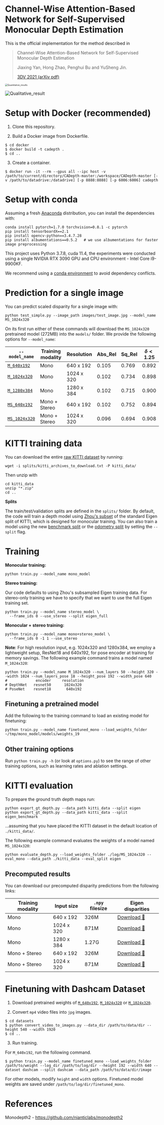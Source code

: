 # Channel-Wise Attention-Based Network for Self-Supervised Monocular Depth Estimation

This is the official implementation for the method described in

> Channel-Wise Attention-Based Network for Self-Supervised Monocular Depth Estimation
>
> Jiaxing Yan, Hong Zhao, Penghui Bu and YuSheng Jin. 
>
> [3DV 2021 (arXiv pdf)](https://arxiv.org/abs/2112.13047)

<img src="./images/Quantitative_result.png" alt="Quantitative_results" style="zoom:50%;" />

![Qualitative_result](./images/Qualitative_result.jpg)

# Setup with Docker (recommended)

1. Clone this repository.

2. Build a Docker image from Dockerfile.

```shell
$ cd docker
$ docker build -t cadepth .
$ cd ..
```

3. Create a container.

```shell
$ docker run -it --rm --gpus all --ipc host -v /path/to/current/directory/CADepth-master:/workspace/CADepth-master [-v /path/to/datadrive:/datadrive] [-p 8888:8888] [-p 6006:6006] cadepth
```

# Setup with conda

Assuming a fresh [Anaconda](https://www.anaconda.com/download/) distribution, you can install the dependencies with:

```shell
conda install pytorch=1.7.0 torchvision=0.8.1 -c pytorch
pip install tensorboardX==2.1
pip install opencv-python==3.4.7.28
pip install albumentations==0.5.2   # we use albumentations for faster image preprocessing
```

This project uses Python 3.7.8, cuda 11.4, the experiments were conducted using a single NVIDIA RTX 3090 GPU and CPU environment - Intel Core i9-9900KF. 

We recommend using a [conda environment](https://conda.io/docs/user-guide/tasks/manage-environments.html) to avoid dependency conflicts.

# Prediction for a single image

You can predict scaled disparity for a single image with:

```shell
python test_simple.py --image_path images/test_image.jpg --model_name MS_1024x320
```

On its first run either of these commands will download the `MS_1024x320` pretrained model (272MB) into the `models/` folder.
We provide the following  options for `--model_name`:

| `--model_name`                                               | Training modality | Resolution | Abs_Rel | Sq_Rel | $\delta<1.25$ |
| ------------------------------------------------------------ | ----------------- | ---------- | ------- | ------ | ------------- |
| [`M_640x192`](https://drive.google.com/file/d/1-Xh_2AUw7fYSJ7Pqq89KdDSZYipv1TJ_/view?usp=sharing) | Mono              | 640 x 192  | 0.105   | 0.769  | 0.892         |
| [`M_1024x320`](https://drive.google.com/file/d/100m6JHvxEcsCmHhZkQw8_wW8KXqiPSfp/view?usp=sharing) | Mono              | 1024 x 320 | 0.102   | 0.734  | 0.898         |
| [`M_1280x384`](https://drive.google.com/file/d/103AxkDKBnwrmizjJma7mUriUrMn94Tyv/view?usp=sharing) | Mono              | 1280 x 384 | 0.102   | 0.715  | 0.900         |
| [`MS_640x192`](https://drive.google.com/file/d/105dwrsDkeZxADsX4KLEv3wrMjzM_I-D_/view?usp=sharing) | Mono + Stereo     | 640 x 192  | 0.102   | 0.752  | 0.894         |
| [`MS_1024x320`](https://drive.google.com/file/d/10ErVRtaQF7x1wlsYqNaqYxZOVhG7-GWM/view?usp=sharing) | Mono + Stereo     | 1024 x 320 | 0.096   | 0.694  | 0.908         |

# KITTI training data

You can download the entire [raw KITTI dataset](http://www.cvlibs.net/datasets/kitti/raw_data.php) by running:

```shell
wget -i splits/kitti_archives_to_download.txt -P kitti_data/
```

Then unzip with

```shell
cd kitti_data
unzip "*.zip"
cd ..
```

**Splits**

The train/test/validation splits are defined in the `splits/` folder.
By default, the code will train a depth model using [Zhou's subset](https://github.com/tinghuiz/SfMLearner) of the standard Eigen split of KITTI, which is designed for monocular training.
You can also train a model using the new [benchmark split](http://www.cvlibs.net/datasets/kitti/eval_depth.php?benchmark=depth_prediction) or the [odometry split](http://www.cvlibs.net/datasets/kitti/eval_odometry.php) by setting the `--split` flag.

# Training

**Monocular training:**

```shell
python train.py --model_name mono_model
```

**Stereo training:**

Our code defaults to using Zhou's subsampled Eigen training data. For stereo-only training we have to specify that we want to use the full Eigen training set.

```shell
python train.py --model_name stereo_model \
  --frame_ids 0 --use_stereo --split eigen_full
```

**Monocular + stereo training:**

```shell
python train.py --model_name mono+stereo_model \
  --frame_ids 0 -1 1 --use_stereo
```

**Note**: For high resolution input, e.g. 1024x320 and 1280x384, we employ a lightweight setup, ResNet18 and 640x192, for pose encoder at training for memory savings. The following example command trains a model named `M_1024x320`:

```shell
python train.py --model_name M_1024x320 --num_layers 50 --height 320 --width 1024 --num_layers_pose 18 --height_pose 192 --width_pose 640
#             encoder     resolution                                     
# DepthNet   resnet50      1024x320
# PoseNet    resnet18       640x192
```

## Finetuning a pretrained model

Add the following to the training command to load an existing model for finetuning:

```shell
python train.py --model_name finetuned_mono --load_weights_folder ~/tmp/mono_model/models/weights_19
```

## Other training options

Run `python train.py -h` (or look at `options.py`) to see the range of other training options, such as learning rates and ablation settings.

# KITTI evaluation

To prepare the ground truth depth maps run:

```shell
python export_gt_depth.py --data_path kitti_data --split eigen
python export_gt_depth.py --data_path kitti_data --split eigen_benchmark
```

...assuming that you have placed the KITTI dataset in the default location of `./kitti_data/`.

The following example command evaluates the weights of a model named `MS_1024x320`:

```shell
python evaluate_depth.py --load_weights_folder ./log/MS_1024x320 --eval_mono --data_path ./kitti_data --eval_split eigen
```

## Precomputed results

You can download our precomputed disparity predictions from the following links:

| Training modality | Input size | `.npy` filesize | Eigen disparities                                            |
| ----------------- | ---------- | --------------- | ------------------------------------------------------------ |
| Mono              | 640 x 192  | 326M            | [Download 🔗](https://drive.google.com/file/d/1-vk6Xl_YLpkJrjVNe6_lK_uFhe5jTE3-/view?usp=sharing) |
| Mono              | 1024 x 320 | 871M            | [Download 🔗](https://drive.google.com/file/d/102Fh2036ZctMnuIBxKwgyl1TQo8W_FSl/view?usp=sharing) |
| Mono              | 1280 x 384 | 1.27G           | [Download 🔗](https://drive.google.com/file/d/103v-8xbLTyTH7GY-cQspSo7U6sWBD7pf/view?usp=sharing) |
| Mono + Stereo     | 640 x 192  | 326M            | [Download 🔗](https://drive.google.com/file/d/106tKVF1fYzfnzgqErl5aUfUSNmjAWTN1/view?usp=sharing) |
| Mono + Stereo     | 1024 x 320 | 871M            | [Download 🔗](https://drive.google.com/file/d/10FuvQl0Rxif1J9upWRLuy3gAmDYy4Uvz/view?usp=sharing) |

# Finetuning with Dashcam Dataset

1. Download pretrained weights of [`M_640x192`](https://drive.google.com/file/d/1-Xh_2AUw7fYSJ7Pqq89KdDSZYipv1TJ_/view?usp=sharing), [`M_1024x320`](https://drive.google.com/file/d/100m6JHvxEcsCmHhZkQw8_wW8KXqiPSfp/view?usp=sharing) or [`M_1024x320`](https://drive.google.com/file/d/100m6JHvxEcsCmHhZkQw8_wW8KXqiPSfp/view?usp=sharing).

2. Convert `mp4` video files into `jpg` images.

```shell
$ cd datasets
$ python convert_video_to_images.py --data_dir /path/to/data/dir --height 540 --width 1920
$ cd ..
```

3. Run training.

For `M_640x192`, run the following command.

```shell
$ python train.py --model_name finetuned_mono --load_weights_folder /path/to/weight --log_dir /path/to/log/dir --height 192 --width 640 --dataset dashcam --split dashcam --data_path /path/to/data/dir/image
```

For other models, modify `height` and `width` options.
Finetuned model weights are saved under `/path/to/log/dir/finetuned_mono`.

# References

Monodepth2 - https://github.com/nianticlabs/monodepth2
